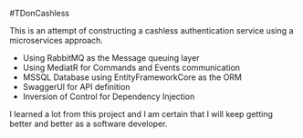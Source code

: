 #TDonCashless

This is an attempt of constructing a cashless authentication service using a microservices approach.

- Using RabbitMQ as the Message queuing layer
- Using MediatR for Commands and Events communication
- MSSQL Database using EntityFrameworkCore as the ORM
- SwaggerUI for API definition
- Inversion of Control for Dependency Injection

I learned a lot from this project and I am certain that I will keep getting better and better as a software developer.